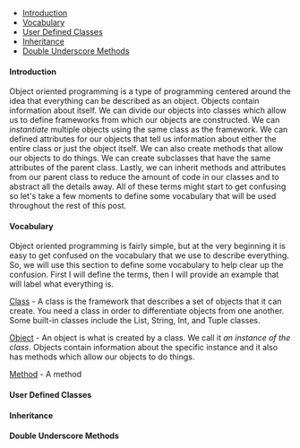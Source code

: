 - [Introduction](#introduction)
- [Vocabulary](#vocabulary)
- [User Defined Classes](#classes)
- [Inheritance](#inheritance)
- [Double Underscore Methods](#double_underscore)

<div id="introduction">
  <h4>Introduction</h4>

  <p>
    Object oriented programming is a type of programming centered around the idea that everything can be described as an object. Objects contain information about itself. We can divide our objects into classes which allow us to define frameworks from which our objects are constructed. We can <i>instantiate</i> multiple objects using the same class as the framework. We can defined attributes for our objects that tell us information about either the entire class or just the object itself. We can also create methods that allow our objects to do things. We can create subclasses that have the same attributes of the parent class. Lastly, we can inherit methods and attributes from our parent class to reduce the amount of code in our classes and to abstract all the details away. All of these terms might start to get confusing so let's take a few moments to define some vocabulary that will be used throughout the rest of this post.
  </p>

</div>

<div id="vocabulary">
  <h4>Vocabulary</h4>

  <p>
    Object oriented programming is fairly simple, but at the very beginning it is easy to get confused on the vocabulary that we use to describe everything. So, we will use this section to define some vocabulary to help clear up the confusion. First I will define the terms, then I will provide an example that will label what everything is.
  </p>

  <p>
    <u>Class</u> - A class is the framework that describes a set of objects that it can create. You need a class in order to differentiate objects from one another. Some built-in classes include the List, String, Int, and Tuple classes.
  </p>

  <p>
    <u>Object</u> - An object is what is created by a class. We call it <i>an instance of the class</i>. Objects contain information about the specific instance and it also has methods which allow our objects to do things.
  </p>

  <p>
    <u>Method</u> - A method
  </p>

</div>

<div id="classes">
  <h4>User Defined Classes</h4>

</div>

<div id="inheritance">
  <h4>Inheritance</h4>

</div>

<div id="double_underscore">
  <h4>Double Underscore Methods</h4>

</div>